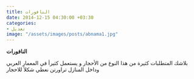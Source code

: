 ```yaml
---
title: النافورات 
date: 2014-12-15 04:30:00 +03:30
categories:
- تعديل 
image: "/assets/images/posts/abnama1.jpg"
---
```

  
**النافورات**

بلاشك المتطلبات كثيرة من هذا النوع من الأحجار و يستعمل كثيرأ في المعمار العربي وداخل المنازل 
تراورتن
 نعطي شكلأ للاحجار
